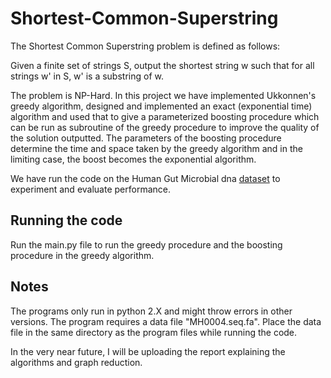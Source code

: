 # Shortest-Common-Superstring

The Shortest Common Superstring problem is defined as follows: 

Given a finite set of strings S, output the shortest string w such that for all strings w' in S, w' is a substring of w.

The problem is NP-Hard. In this project we have implemented Ukkonnen's greedy algorithm, designed and implemented an exact (exponential time) algorithm and used that to give a parameterized boosting procedure which can be run as subroutine of the greedy procedure to improve the quality of the solution outputted. The parameters of the boosting procedure determine the time and space taken by the greedy algorithm and in the limiting case, the boost becomes the exponential algorithm.

We have run the code on the Human Gut Microbial dna [dataset](https://drive.google.com/open?id=1Vq79BfM-v343L7TAl82p-US9S-Ej7Yhn) to experiment and evaluate performance.

## Running the code
Run the main.py file to run the greedy procedure and the boosting procedure in the greedy algorithm. 
## Notes
The programs only run in python 2.X and might throw errors in other versions. The program requires a data file "MH0004.seq.fa". Place the data file in the same directory as the program files while running the code.

In the very near future, I will be uploading the report explaining the algorithms and graph reduction.
